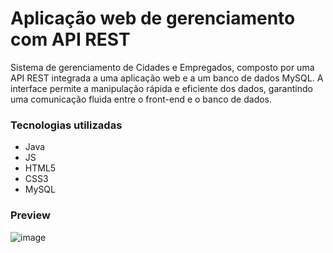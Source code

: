 # Aplicação web de gerenciamento com API REST
Sistema de gerenciamento de Cidades e Empregados, composto por uma API REST integrada a uma aplicação web e a um banco de dados MySQL. A interface permite a manipulação rápida e eficiente dos dados, garantindo uma comunicação fluida entre o front-end e o banco de dados. 

### Tecnologias utilizadas
- Java
- JS
- HTML5
- CSS3
- MySQL

### Preview
![image](https://github.com/user-attachments/assets/d43668a4-5ce8-488d-8aea-092e0a72371b)
